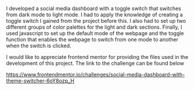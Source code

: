 I developed a social media dashboard with a toggle switch that switches from dark mode to light mode. I had to apply the knowledge of creating a toggle switch I gained from the project before this. I also had to set up two different groups of color palettes for the light and dark sections. Finally, I used javascript to set up the default mode of the webpage and the toggle function that enables the webpage to switch from one mode to another when the switch is clicked.

I would like to appreciate frontend mentor for providing the files used in the development of this project. The link to the challenge can be found below

https://www.frontendmentor.io/challenges/social-media-dashboard-with-theme-switcher-6oY8ozp_H
